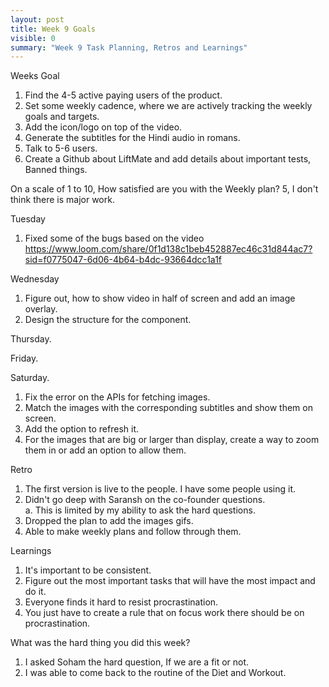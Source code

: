 ```yaml
---
layout: post
title: Week 9 Goals
visible: 0
summary: "Week 9 Task Planning, Retros and Learnings"
---
```


Weeks Goal
1. Find the 4-5 active paying users of the product.
2. Set some weekly cadence, where we are actively tracking the weekly goals and targets.
3. Add the icon/logo on top of the video.
4. Generate the subtitles for the Hindi audio in romans.
5. Talk to 5-6 users.
6. Create a Github about LiftMate and add details about important tests, Banned things.

On a scale of 1 to 10, How satisfied are you with the Weekly plan? 5, I don't think there is major work.

Tuesday
1. Fixed some of the bugs based on the video https://www.loom.com/share/0f1d138c1beb452887ec46c31d844ac7?sid=f0775047-6d06-4b64-b4dc-93664dcc1a1f

Wednesday
1. Figure out, how to show video in half of screen and add an image overlay.
2. Design the structure for the component.

Thursday.

Friday.

Saturday.
1. Fix the error on the APIs for fetching images.
2. Match the images with the corresponding subtitles and show them on screen.
3. Add the option to refresh it.
4. For the images that are big or larger than display, create a way to zoom them in or add an option to allow them.

Retro
1. The first version is live to the people. I have some people using it.
2. Didn't go deep with Saransh on the co-founder questions.   
    a. This is limited by my ability to ask the hard questions.  
3. Dropped the plan to add the images gifs.
4. Able to make weekly plans and follow through them.

Learnings
1. It's important to be consistent.
2. Figure out the most important tasks that will have the most impact and do it.
3. Everyone finds it hard to resist procrastination.
4. You just have to create a rule that on focus work there should be on procrastination.

What was the hard thing you did this week?
1. I asked Soham the hard question, If we are a fit or not.
2. I was able to come back to the routine of the Diet and Workout.